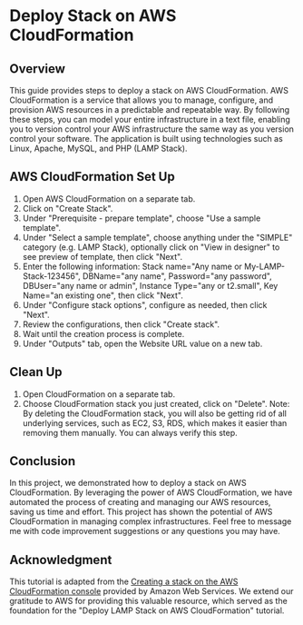 # Deploy Stack on AWS CloudFormation

## Overview
This guide provides steps to deploy a stack on AWS CloudFormation. AWS CloudFormation is a service that allows you to manage, configure, and provision AWS resources in a predictable and repeatable way. By following these steps, you can model your entire infrastructure in a text file, enabling you to version control your AWS infrastructure the same way as you version control your software. The application is built using technologies such as Linux, Apache, MySQL, and PHP (LAMP Stack).

## AWS CloudFormation Set Up
1. Open AWS CloudFormation on a separate tab.
2. Click on "Create Stack".
3. Under "Prerequisite - prepare template", choose "Use a sample template".
4. Under "Select a sample template", choose anything under the "SIMPLE" category (e.g. LAMP Stack), optionally click on "View in designer" to see preview of template, then click "Next".
5. Enter the following information: Stack name="Any name or My-LAMP-Stack-123456", DBName="any name", Password="any password", DBUser="any name or admin", Instance Type="any or t2.small", Key Name="an  existing one", then click "Next".
6. Under "Configure stack options", configure as needed, then click "Next".
7. Review the configurations, then click "Create stack".
8. Wait until the creation process is complete.
9. Under "Outputs" tab, open the Website URL value on a new tab.

## Clean Up
1. Open CloudFormation on a separate tab.
2. Choose CloudFormation stack you just created, click on "Delete". Note: By deleting the CloudFormation stack, you will also be getting rid of all underlying services, such as EC2, S3, RDS, which makes it easier than removing them manually. You can always verify this step.

## Conclusion
In this project, we demonstrated how to deploy a stack on AWS CloudFormation. By leveraging the power of AWS CloudFormation, we have automated the process of creating and managing our AWS resources, saving us time and effort. This project has shown the potential of AWS CloudFormation in managing complex infrastructures. Feel free to message me with code improvement suggestions or any questions you may have.

## Acknowledgment
This tutorial is adapted from the [Creating a stack on the AWS CloudFormation console](https://docs.aws.amazon.com/AWSCloudFormation/latest/UserGuide/cfn-console-create-stack.html) provided by Amazon Web Services. We extend our gratitude to AWS for providing this valuable resource, which served as the foundation for the "Deploy LAMP Stack on AWS CloudFormation" tutorial.
